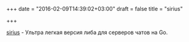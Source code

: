 +++
date = "2016-02-09T14:39:02+03:00"
draft = false
title = "sirius"

+++

<p><a href="https://github.com/ortuman/sirius">sirius</a>&nbsp;- Ультра легкая версия либа для серверов чатов на Go.</p>

